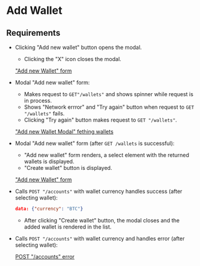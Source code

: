 # Add Wallet

## Requirements

- Clicking "Add new wallet" button opens the modal.
  - Clicking the "X" icon closes the modal.

  ["Add new Wallet" form](https://figma.com)

- Modal "Add new wallet" form:

  - Makes request to `GET"/wallets"` and shows spinner while request is in process.
  - Shows "Network errror" and "Try again" button when request to `GET "/wallets"` fails.
  - Clicking "Try again" button makes request to `GET "/wallets"`.

  ["Add new Wallet Modal" fething wallets](https://figma.com)

- Modal "Add new wallet" form (after `GET /wallets` is successful):
  - "Add new wallet" form renders, a select element with the returned wallets is displayed.
  - "Create wallet" button is displayed.

  ["Add new Wallet" form](https://figma.com)

- Calls `POST "/accounts"` with wallet currency handles success (after selecting wallet):

  ```json
  data: {"currency": "BTC"}
  ```
  - After clicking "Create wallet" button, the modal closes and the added wallet is rendered in the list.

- Calls `POST "/accounts"` with wallet currency and handles error (after selecting wallet):

  [POST "/accounts" error](https://figma.com)
